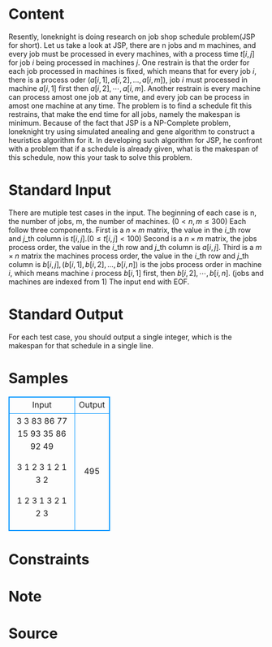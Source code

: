 
# Content

Resently, loneknight is doing research on job shop schedule problem(JSP for short). Let us take a look at JSP, there are n jobs and m machines, and every job must be processed in every machines, with a process time $t[i,j]$ for job $i$ being processed in machines $j$. One restrain is that the order for each job processed in machines is fixed, which means that for every job $i$, there is a process oder $(a[i,1], a[i,2], ..., a[i,m])$, job $i$ must processed in machine $a[i,1]$ first then $a[i,2], \cdots, a[i,m]$. Another restrain is every machine can process amost one job at any time, and every job can be process in amost one machine at any time. The problem is to find a schedule fit this restrains, that make the end time for all jobs, namely the makespan is minimum. Because of the fact that JSP is a NP-Complete problem, loneknight try using simulated anealing and gene algorithm to construct a heuristics algorithm for it. In developing such algorithm for JSP, he confront with a problem that if a schedule is already given, what is the makespan of this schedule, now this your task to solve this problem.

# Standard Input

There are mutiple test cases in the input. The beginning of each case is n, the number of jobs, m, the number of machines. $(0 < n,m \leq 300)$ Each follow three components. First is a $n \times m$ matrix, the value in the $i$_th row and $j$_th column is $t[i,j]. (0 \leq t[i,j] < 100)$ Second is a $n \times m$ matrix, the jobs process order, the value in the $i$_th row and $j$_th column is $a[i,j]$. Third is a $m \times n$ matrix the machines process order, the value in the $i$_th row and $j$_th column is $b[i,j], (b[i,1],b[i,2], ..., b[i,n])$ is the jobs process order in machine $i$, which means machine $i$ process $b[i,1]$ first, then $b[i,2], \cdots, b[i,n]$. (jobs and machines are indexed from $1$) The input end with EOF.

# Standard Output

For each test case, you should output a single integer, which is the makespan for that schedule in a single line.

# Samples

<style>
        table,table tr th, table tr td { border:1px solid #0094ff; }
        table { width: 200px; min-height: 25px; line-height: 25px; text-align: center; border-collapse: collapse;}   
    </style>
<table>
	<tr>
		<td>Input</td>
		<td>Output</td>
	</tr>
<tr><td>3 3
83 86 77 
15 93 35 
86 92 49 

3 1 2 
3 1 2 
1 3 2 

1 2 3 
1 3 2 
1 2 3</td><td>495</td></tr></table>


# Constraints



# Note



# Source


